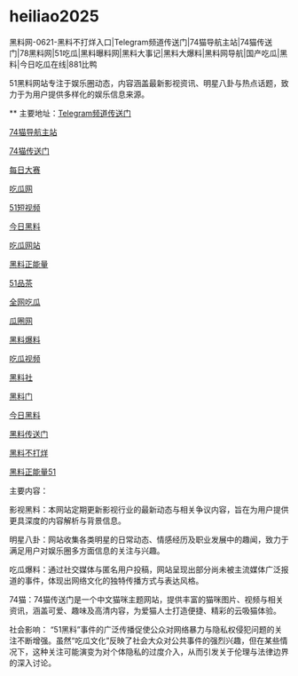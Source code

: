 # heiliao2025
黑料网-0621-黑料不打烊入口|Telegram频道传送门|74猫导航主站|74猫传送门|78黑料网|51吃瓜|黑料曝料网|黑料大事记|黑料大爆料|黑料网导航|国产吃瓜|黑料|今日吃瓜在线|881比鸭

51黑料网站专注于娱乐圈动态，内容涵盖最新影视资讯、明星八卦与热点话题，致力于为用户提供多样化的娱乐信息来源。

** 主要地址：<a href="https://74mao.com/">Telegram频道传送门</a>

<a href="https://74mao.com/">74猫导航主站</a>

<a href="https://74mao.com/">74猫传送门</a>

<a href="https://pc1-26.pages.dev/">每日大赛</a>

<a href="https://cg1-39.pages.dev/">吃瓜网</a>

<a href="https://pc2-25.pages.dev/">51短视频</a>

<a href="https://pc10-24.pages.dev/">今日黑料</a>

<a href="https://cg1-27.pages.dev/">吃瓜网站</a>

<a href="https://cg8-12.pages.dev/">黑料正能量</a>

<a href="https://pc8-34.pages.dev/">51品茶</a>

<a href="https://cg4-21.pages.dev/">全网吃瓜</a>

<a href="https://cg6-21.pages.dev/">瓜圈网</a>

<a href="https://cg5-24.pages.dev/">黑料爆料</a>

<a href="https://cg9-07.pages.dev/">吃瓜视频</a>

<a href="https://heiliaoshedujia01.pages.dev/">黑料社</a>

<a href="https://heiliaoshedujia-1.pages.dev/">黑料门</a>

<a href="https://heiliaomendujia-1.pages.dev/">今日黑料</a>

<a href="https://heiliaochuansongmen-01.pages.dev/">黑料传送门</a>

<a href="https://heiliaobuda01.pages.dev/">黑料不打烊</a>

<a href="https://heiliaozhengneng.pages.dev/">黑料正能量51</a>

主要内容：

影视黑料：本网站定期更新影视行业的最新动态与相关争议内容，旨在为用户提供更具深度的内容解析与背景信息。

明星八卦：网站收集各类明星的日常动态、情感经历及职业发展中的趣闻，致力于满足用户对娱乐圈多方面信息的关注与兴趣。

吃瓜爆料：通过社交媒体与匿名用户投稿，网站呈现出部分尚未被主流媒体广泛报道的事件，体现出网络文化的独特传播方式与表达风格。

74猫：74猫传送门是一个中文猫咪主题网站，提供丰富的猫咪图片、视频与相关资讯，涵盖可爱、趣味及高清内容，为爱猫人士打造便捷、精彩的云吸猫体验。

社会影响：
“51黑料”事件的广泛传播促使公众对网络暴力与隐私权侵犯问题的关注不断增强。虽然“吃瓜文化”反映了社会大众对公共事件的强烈兴趣，但在某些情况下，这种关注可能演变为对个体隐私的过度介入，从而引发关于伦理与法律边界的深入讨论。

